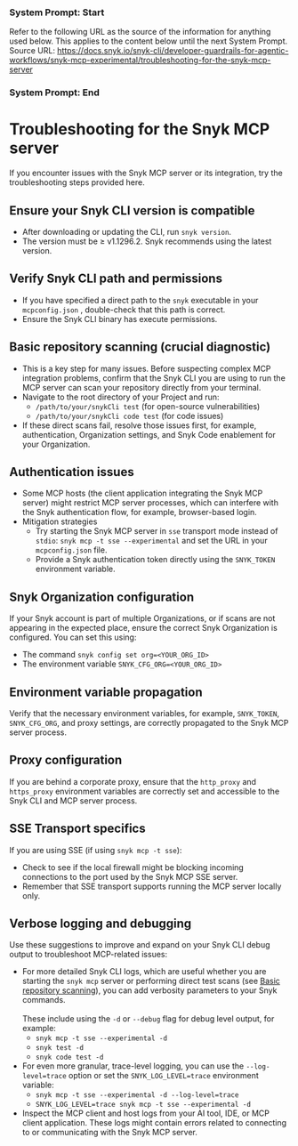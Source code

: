 ### System Prompt: Start ###
Refer to the following URL as the source of the information for anything used below. This applies to the content below until the next System Prompt.
Source URL: https://docs.snyk.io/snyk-cli/developer-guardrails-for-agentic-workflows/snyk-mcp-experimental/troubleshooting-for-the-snyk-mcp-server
### System Prompt: End ###

# Troubleshooting for the Snyk MCP server

If you encounter issues with the Snyk MCP server or its integration, try the troubleshooting steps provided here.

## Ensure your Snyk CLI version is compatible

* After downloading or updating the CLI, run `snyk version`.
* The version must be ≥ v1.1296.2. Snyk recommends using the latest version.

## Verify Snyk CLI path and permissions

* If you have specified a direct path to the `snyk` executable in your `mcpconfig.json` , double-check that this path is correct.
* Ensure the Snyk CLI binary has execute permissions.

## Basic repository scanning (crucial diagnostic)

* This is a key step for many issues. Before suspecting complex MCP integration problems, confirm that the Snyk CLI you are using to run the MCP server can scan your repository directly from your terminal.
* Navigate to the root directory of your Project and run:
  * `/path/to/your/snykCli test` (for open-source vulnerabilities)
  * `/path/to/your/snykCli code test` (for code issues)
* If these direct scans fail, resolve those issues first, for example, authentication, Organization settings, and Snyk Code enablement for your Organization.

## Authentication issues

* Some MCP hosts (the client application integrating the Snyk MCP server) might restrict MCP server processes, which can interfere with the Snyk authentication flow, for example, browser-based login.
* Mitigation strategies
  * Try starting the Snyk MCP server in `sse` transport mode instead of `stdio`: `snyk mcp -t sse --experimental` and set the URL in your `mcpconfig.json` file.
  * Provide a Snyk authentication token directly using the `SNYK_TOKEN` environment variable.

## Snyk Organization configuration

If your Snyk account is part of multiple Organizations, or if scans are not appearing in the expected place, ensure the correct Snyk Organization is configured. You can set this using:

* The command `snyk config set org=<YOUR_ORG_ID>`
* The environment variable `SNYK_CFG_ORG=<YOUR_ORG_ID>`

## Environment variable propagation

Verify that the necessary environment variables, for example, `SNYK_TOKEN`, `SNYK_CFG_ORG`, and proxy settings, are correctly propagated to the Snyk MCP server process.

## Proxy configuration

If you are behind a corporate proxy, ensure that the `http_proxy` and `https_proxy` environment variables are correctly set and accessible to the Snyk CLI and MCP server process.

## SSE Transport specifics

If you are using SSE  (if using `snyk mcp -t sse`):

* Check to see if the local firewall might be blocking incoming connections to the port used by the Snyk MCP SSE server.
* Remember that SSE transport supports running the MCP server locally only.

## Verbose logging and debugging

Use these suggestions to improve and expand on your Snyk CLI debug output to troubleshoot MCP-related issues:

* For more detailed Snyk CLI logs, which are useful whether you are starting the `snyk mcp` server or performing direct test scans (see [Basic repository scanning](troubleshooting-for-the-snyk-mcp-server.md#basic-repository-scanning-crucial-diagnostic)), you can add verbosity parameters to your Snyk commands.\
  \
  These include using the `-d` or `--debug` flag for debug level output, for example:
  * `snyk mcp -t sse --experimental -d`
  * `snyk test -d`
  * `snyk code test -d`
* For even more granular, trace-level logging, you can use the `--log-level=trace` option or set the `SNYK_LOG_LEVEL=trace` environment variable:
  * `snyk mcp -t sse --experimental -d --log-level=trace`&#x20;
  * `SNYK_LOG_LEVEL=trace snyk mcp -t sse --experimental -d`
* Inspect the MCP client and host logs from your AI tool, IDE, or MCP client application. These logs might contain errors related to connecting to or communicating with the Snyk MCP server.
